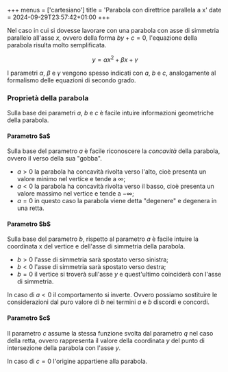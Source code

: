 +++
menus = ['cartesiano']
title = 'Parabola con direttrice parallela a x'
date = 2024-09-29T23:57:42+01:00
+++

Nel caso in cui si dovesse lavorare con una parabola con asse di simmetria parallelo all'asse $x$, ovvero della forma $by + c = 0$, l'equazione della parabola risulta molto semplificata.

$$ y = \alpha x^2 + \beta x + \gamma $$

I parametri $\alpha$, $\beta$ e $\gamma$ vengono spesso indicati con $a$, $b$ e $c$, analogamente al formalismo delle equazioni di secondo grado.

<h3>Proprietà della parabola</h3>

Sulla base dei parametri $a$, $b$ e $c$ è facile intuire informazioni geometriche della parabola.

<h4>Parametro $a$</h4>

Sulla base del parametro $a$ è facile riconoscere la <em>concavità</em> della parabola, ovvero il verso della sua "gobba".

* $a > 0$ la parabola ha concavità rivolta verso l'alto, cioè presenta un valore minimo nel vertice e tende a $\infty$;
* $a < 0$ la parabola ha concavità rivolta verso il basso, cioè presenta un valore massimo nel vertice e tende a $-\infty$;
* $a = 0$ in questo caso la parabola viene detta "degenere" e degenera in una retta.

<h4>Parametro $b$</h4>

Sulla base del parametro $b$, rispetto al parametro $a$ è facile intuire la coordinata x del vertice e dell'asse di simmetria della parabola.

* $b > 0$ l'asse di simmetria sarà spostato verso sinistra;
* $b < 0$ l'asse di simmetria sarà spostato verso destra;
* $b = 0$ il vertice si troverà sull'asse $y$ e quest'ultimo coinciderà con l'asse di simmetria.

In caso di $a < 0$ il comportamento si inverte. Ovvero possiamo sostituire le considerazioni dal puro valore di $b$ nei termini $a$ e $b$ discordi e concordi.

<h4>Parametro $c$</h4>

Il parametro $c$ assume la stessa funzione svolta dal parametro $q$ nel caso della retta, ovvero rappresenta il valore della coordinata $y$ del punto di intersezione della parabola con l'asse $y$.

In caso di $c = 0$ l'origine appartiene alla parabola.